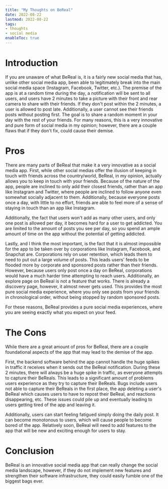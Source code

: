 ```yaml
---
title: "My Thoughts on BeReal"
date: 2022-08-22
lastmod: 2022-08-22
tags:
- thoughts
- social media
enableToc: true
---
```


# Introduction
If you are unaware of what BeReal is, it is a fairly new social media that has, unlike other social media app, been able to legitimately break into the main social media space (Instagram, Facebook, Twitter, etc.). The premise of the app is at a random time during the day, a notification will be sent to all users, and users have 2 minutes to take a picture with their front and rear camera to share with their friends. If they don't post within the 2 minutes, a user is allowed to post late. Additionally, a user cannot see their friends posts without posting first. The goal is to share a random moment in your day with the rest of your friends. For many reasons, this is a very innovative and pure form of social media in my opinion; however, there are a couple flaws that if they don't fix, could cause their demise.

# Pros
There are many parts of BeReal that make it a very innovative as a social media app. First, while other social medias offer the illusion of keeping in touch with friends across the country/world, BeReal, in my opinion, actually allows you to keep in touch with your friends. Because of the nature of the app, people are inclined to only add their closest friends, rather than an app like Instagram and Twitter, where people are inclined to follow anyone even somewhat socially adjacent to them. Additionally, because everyone posts once a day, with little to no effort, friends are able to feel more of a sense of staying in touch than an app like Instagram.

Additionally, the fact that users won't add as many other users, and only one post is allowed per day, it becomes hard for a user to get addicted. You are limited to the amount of posts you see per day, so you spend an ample amount of time on the app without the potential of getting addicted.

Lastly, and I think the most important, is the fact that it is almost impossible for the app to be taken over by corporations like Instagram, Facebook, and Snapchat are. Corporations rely on user retention, which leads them to need to put out a large volume of posts. This leads users' feeds to be flooded more by corporate and sponsored posts rather than their friends. However, because users only post once a day on BeReal, corporations would have a much harder time attempting to reach users. Additionally, an explore page on BeReal is not a feature that works. There is already a discovery page, however, it almost never gets used. This provides the most pure social media experience, where you only see posts from your friends in chronological order, without being stopped by random sponsored posts.

For these reasons, BeReal provides a pure social media experiences, where you are seeing exactly what you expect on your feed.

# The Cons
While there are a great amount of pros for BeReal, there are a couple foundational aspects of the app that may lead to the demise of the app.

First, the backend software behind the app cannot handle the huge spikes in traffic it receives when it sends out the BeReal notification. During these 2 minutes, there will always be a huge spike in traffic, as everyone attempts to capture their BeReals. This leads to a significant amount of problems users experience as they try to capture their BeReals. Bugs include users not able to capture their BeReals in the first place, the app deleting a user's BeReal which causes users to have to repost their BeReal, and reactions disappearing, etc. These issues could pile up and eventually leading to users getting tired of the app and leaving it. 

Additionally, users can start feeling fatigued simply doing the daily post. It can become monotonous to users, which will cause people to become bored of the app. Relatively soon, BeReal will need to add features to the app that will be new and exciting enough for users to stay.

# Conclusion
BeReal is an innovative social media app that can really change the social media landscape, however, if they do not implement new features and strengthen their software infrastructure, they could easily fumble one of the biggest bags ever.